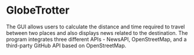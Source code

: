 # GlobeTrotter
The GUI allows users to calculate the distance and time required to travel between two places  and also displays news related to the destination.
The program integrates three different APIs - NewsAPI, OpenStreetMap, and a third-party GitHub API based on OpenStreetMap.
